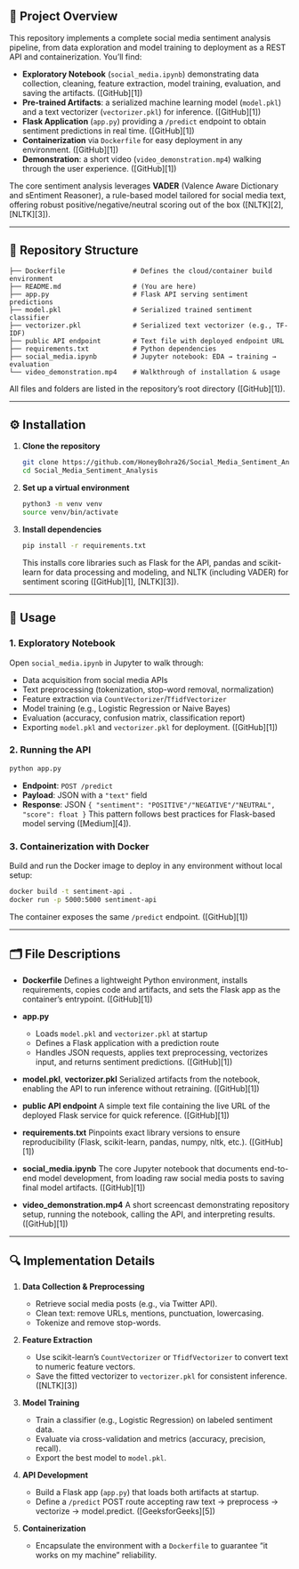## 📖 Project Overview

This repository implements a complete social media sentiment analysis pipeline, from data exploration and model training to deployment as a REST API and containerization. You’ll find:

* **Exploratory Notebook** (`social_media.ipynb`) demonstrating data collection, cleaning, feature extraction, model training, evaluation, and saving the artifacts. ([GitHub][1])
* **Pre-trained Artifacts**: a serialized machine learning model (`model.pkl`) and a text vectorizer (`vectorizer.pkl`) for inference. ([GitHub][1])
* **Flask Application** (`app.py`) providing a `/predict` endpoint to obtain sentiment predictions in real time. ([GitHub][1])
* **Containerization** via `Dockerfile` for easy deployment in any environment. ([GitHub][1])
* **Demonstration**: a short video (`video_demonstration.mp4`) walking through the user experience. ([GitHub][1])

The core sentiment analysis leverages **VADER** (Valence Aware Dictionary and sEntiment Reasoner), a rule-based model tailored for social media text, offering robust positive/negative/neutral scoring out of the box ([NLTK][2], [NLTK][3]).

---

## 📂 Repository Structure

```
├── Dockerfile                 # Defines the cloud/container build environment  
├── README.md                  # (You are here)  
├── app.py                     # Flask API serving sentiment predictions  
├── model.pkl                  # Serialized trained sentiment classifier  
├── vectorizer.pkl             # Serialized text vectorizer (e.g., TF-IDF)  
├── public API endpoint        # Text file with deployed endpoint URL  
├── requirements.txt           # Python dependencies  
├── social_media.ipynb         # Jupyter notebook: EDA → training → evaluation  
└── video_demonstration.mp4    # Walkthrough of installation & usage  
```

All files and folders are listed in the repository’s root directory ([GitHub][1]).

---

## ⚙️ Installation

1. **Clone the repository**

   ```bash
   git clone https://github.com/HoneyBohra26/Social_Media_Sentiment_Analysis.git
   cd Social_Media_Sentiment_Analysis
   ```
2. **Set up a virtual environment**

   ```bash
   python3 -m venv venv
   source venv/bin/activate
   ```
3. **Install dependencies**

   ```bash
   pip install -r requirements.txt
   ```

   This installs core libraries such as Flask for the API, pandas and scikit-learn for data processing and modeling, and NLTK (including VADER) for sentiment scoring ([GitHub][1], [NLTK][3]).

---

## 🚀 Usage

### 1. Exploratory Notebook

Open `social_media.ipynb` in Jupyter to walk through:

* Data acquisition from social media APIs
* Text preprocessing (tokenization, stop-word removal, normalization)
* Feature extraction via `CountVectorizer`/`TfidfVectorizer`
* Model training (e.g., Logistic Regression or Naive Bayes)
* Evaluation (accuracy, confusion matrix, classification report)
* Exporting `model.pkl` and `vectorizer.pkl` for deployment. ([GitHub][1])

### 2. Running the API

```bash
python app.py
```

* **Endpoint**: `POST /predict`
* **Payload**: JSON with a `"text"` field
* **Response**: JSON `{ "sentiment": "POSITIVE"/"NEGATIVE"/"NEUTRAL", "score": float }`
  This pattern follows best practices for Flask-based model serving ([Medium][4]).

### 3. Containerization with Docker

Build and run the Docker image to deploy in any environment without local setup:

```bash
docker build -t sentiment-api .
docker run -p 5000:5000 sentiment-api
```

The container exposes the same `/predict` endpoint. ([GitHub][1])

---

## 🗂 File Descriptions

* **Dockerfile**
  Defines a lightweight Python environment, installs requirements, copies code and artifacts, and sets the Flask app as the container’s entrypoint. ([GitHub][1])

* **app.py**

  * Loads `model.pkl` and `vectorizer.pkl` at startup
  * Defines a Flask application with a prediction route
  * Handles JSON requests, applies text preprocessing, vectorizes input, and returns sentiment predictions. ([GitHub][1])

* **model.pkl**, **vectorizer.pkl**
  Serialized artifacts from the notebook, enabling the API to run inference without retraining. ([GitHub][1])

* **public API endpoint**
  A simple text file containing the live URL of the deployed Flask service for quick reference. ([GitHub][1])

* **requirements.txt**
  Pinpoints exact library versions to ensure reproducibility (Flask, scikit-learn, pandas, numpy, nltk, etc.). ([GitHub][1])

* **social\_media.ipynb**
  The core Jupyter notebook that documents end-to-end model development, from loading raw social media posts to saving final model artifacts. ([GitHub][1])

* **video\_demonstration.mp4**
  A short screencast demonstrating repository setup, running the notebook, calling the API, and interpreting results. ([GitHub][1])

---

## 🔍 Implementation Details

1. **Data Collection & Preprocessing**

   * Retrieve social media posts (e.g., via Twitter API).
   * Clean text: remove URLs, mentions, punctuation, lowercasing.
   * Tokenize and remove stop-words.

2. **Feature Extraction**

   * Use scikit-learn’s `CountVectorizer` or `TfidfVectorizer` to convert text to numeric feature vectors.
   * Save the fitted vectorizer to `vectorizer.pkl` for consistent inference. ([NLTK][3])

3. **Model Training**

   * Train a classifier (e.g., Logistic Regression) on labeled sentiment data.
   * Evaluate via cross-validation and metrics (accuracy, precision, recall).
   * Export the best model to `model.pkl`.

4. **API Development**

   * Build a Flask app (`app.py`) that loads both artifacts at startup.
   * Define a `/predict` POST route accepting raw text → preprocess → vectorize → model.predict. ([GeeksforGeeks][5])

5. **Containerization**

   * Encapsulate the environment with a `Dockerfile` to guarantee “it works on my machine” reliability.
